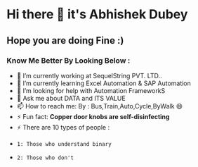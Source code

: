 # Hi there 👋 it's Abhishek Dubey 
## Hope you are doing Fine :)

### Know Me Better By Looking Below :

- 🔭 I’m currently working at SequelString PVT. LTD..
- 🌱 I’m currently learning Excel Automation & SAP Automation
- 🤔 I’m looking for help with Automation FrameworkS
- 💬 Ask me about DATA and ITS VALUE
- 📫 How to reach me: By : Bus,Train,Auto,Cycle,ByWalk 😄
- ⚡ Fun fact: __Copper door knobs are self-disinfecting__
- ⚡ There are 10 types of people :
-     1: Those who understand binary
-     2: Those who don't 
